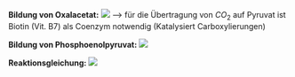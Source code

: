 **Bildung von Oxalacetat:**
![](Pasted%20image%2020250505153603.png)
--> für die Übertragung von $CO_{2}$ auf Pyruvat ist Biotin (Vit. B7) als Coenzym notwendig (Katalysiert Carboxylierungen)

**Bildung von Phosphoenolpyruvat:**
![](Pasted%20image%2020250505154058.png)

**Reaktionsgleichung:**
![](Pasted%20image%2020250505154105.png)
